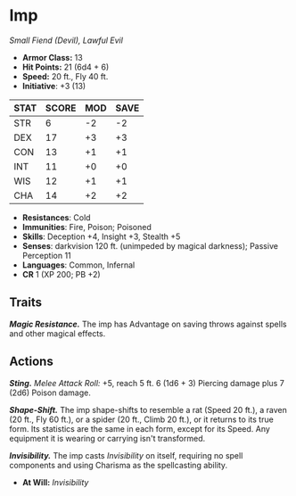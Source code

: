 # Imp

*Small Fiend (Devil), Lawful Evil*

- **Armor Class:** 13
- **Hit Points:** 21 (6d4 + 6)
- **Speed:** 20 ft., Fly 40 ft.
- **Initiative**: +3 (13)

|STAT|SCORE|MOD|SAVE|
| --- | --- | --- | ---- |
| STR | 6 | -2 | -2 |
| DEX | 17 | +3 | +3 |
| CON | 13 | +1 | +1 |
| INT | 11 | +0 | +0 |
| WIS | 12 | +1 | +1 |
| CHA | 14 | +2 | +2 |

- **Resistances**: Cold
- **Immunities**: Fire, Poison; Poisoned
- **Skills**: Deception +4, Insight +3, Stealth +5
- **Senses**: darkvision 120 ft. (unimpeded by magical darkness); Passive Perception 11
- **Languages**: Common, Infernal
- **CR** 1 (XP 200; PB +2)

## Traits

***Magic Resistance.*** The imp has Advantage on saving throws against spells and other magical effects.


## Actions

***Sting.*** *Melee Attack Roll:* +5, reach 5 ft. 6 (1d6 + 3) Piercing damage plus 7 (2d6) Poison damage.

***Shape-Shift.*** The imp shape-shifts to resemble a rat (Speed 20 ft.), a raven (20 ft., Fly 60 ft.), or a spider (20 ft., Climb 20 ft.), or it returns to its true form. Its statistics are the same in each form, except for its Speed. Any equipment it is wearing or carrying isn't transformed.

***Invisibility.*** The imp casts *Invisibility* on itself, requiring no spell components and using Charisma as the spellcasting ability.

- **At Will:** *Invisibility*

